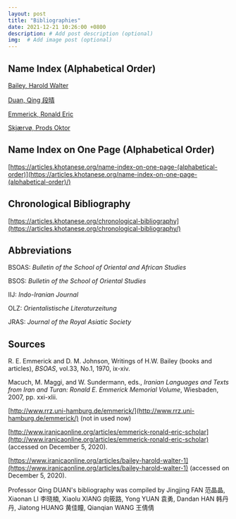 ```yaml
---
layout: post
title: "Bibliographies"
date: 2021-12-21 10:26:00 +0800
description: # Add post description (optional)
img:  # Add image post (optional)
---
```


## Name Index (Alphabetical Order)

[Bailey, Harold Walter](https://articles.khotanese.org/bailey,-h.w/)

[Duan, Qing 段晴](https://articles.khotanese.org/%E6%AE%B5%E6%99%B4/)

[Emmerick, Ronald Eric](https://articles.khotanese.org/emmerick,-ronald-eric/)

[Skjærvø, Prods Oktor](https://articles.khotanese.org/skj%C3%A6rv%C3%B8,-oktor/)

## Name Index on One Page (Alphabetical Order)

[https://articles.khotanese.org/name-index-on-one-page-(alphabetical-order)](https://articles.khotanese.org/name-index-on-one-page-(alphabetical-order)/)

## Chronological Bibliography

[https://articles.khotanese.org/chronological-bibliography](https://articles.khotanese.org/chronological-bibliography/)

## Abbreviations

BSOAS: *Bulletin of the School of Oriental and African Studies*

BSOS: *Bulletin of the School of Oriental Studies*

IIJ: *Indo-Iranian Journal*

OLZ: *Orientalistische Literaturzeitung* 

JRAS: *Journal of the Royal Asiatic Society* 

## Sources

R. E. Emmerick and D. M. Johnson, Writings of H.W. Bailey (books and articles), *BSOAS*, vol.33, No.1, 1970, ix-xiv. 

Macuch, M. Maggi, and W. Sundermann, eds., *Iranian Languages and Texts from Iran and Turan: Ronald E. Emmerick Memorial Volume*, Wiesbaden, 2007, pp. xxi-xlii.

[http://www.rrz.uni-hamburg.de/emmerick/](http://www.rrz.uni-hamburg.de/emmerick/) (not in used now)

[http://www.iranicaonline.org/articles/emmerick-ronald-eric-scholar](http://www.iranicaonline.org/articles/emmerick-ronald-eric-scholar) (accessed on December 5, 2020).

[https://www.iranicaonline.org/articles/bailey-harold-walter-1](https://www.iranicaonline.org/articles/bailey-harold-walter-1) (accessed on December 5, 2020).

Professor Qing DUAN's bibliography was compiled by Jingjing FAN 范晶晶, Xiaonan LI 李晓楠, Xiaolu XIANG 向筱路, Yong YUAN 袁勇, Dandan HAN 韩丹丹, Jiatong HUANG 黄佳瞳,  Qianqian WANG 王倩倩